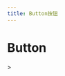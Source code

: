 ```yaml
---
title: Button按钮
---
```

# Button


<ClientOnly>
<button-vp></button-vp>
<button-api></button-api>>
</ClientOnly>
